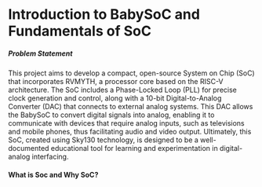 # Introduction to BabySoC and Fundamentals of SoC

##### Problem Statement
This project aims to develop a compact, open-source System on Chip (SoC) that incorporates RVMYTH, a processor core based on the RISC-V architecture. The SoC includes a Phase-Locked Loop (PLL) for precise clock generation and control, along with a 10-bit Digital-to-Analog Converter (DAC) that connects to external analog systems. This DAC allows the BabySoC to convert digital signals into analog, enabling it to communicate with devices that require analog inputs, such as televisions and mobile phones, thus facilitating audio and video output. Ultimately, this SoC, created using Sky130 technology, is designed to be a well-documented educational tool for learning and experimentation in digital-analog interfacing.

#### What is Soc and Why SoC?
